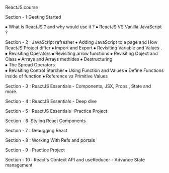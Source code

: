 ReactJS course

Section - 1:Geeting Started 

⦁	What is ReactJS ? and why would use it ?
⦁	ReactJS VS Vanilla JavaScript ?

Section - 2 : JavaScript  refresher 
⦁	Adding JavaScript to a page and How ReactJS Project differ 
⦁	Import and Export 
⦁	Revisiting Variable and Values .
⦁	Revisiting Operators
⦁	Revisiting arrow functions 
⦁	Revisiting Object and Class
⦁	Arrays and Arrays methides
⦁	Destructuring  
⦁	The Spread Operators   
⦁	Revisiting Control Starcher
⦁	Using Function and Values 
⦁	Define Functions inside of function 
⦁	Reference vs Primitive Values     

Section - 3 : ReactJS  Essentials - Components, JSX, Props , State and more.


Section - 4 : ReactJS  Essentials - Deep dive 

Section - 5 : ReactJS  Essentials -Practice Project 

Section - 6 :Styling React Components 

Section - 7 : Debugging React  

Section - 8 : Working With Refs and portals 

Section - 9 : Practice Project

Section - 10 : React's Context API and useReducer - Advance State management  
